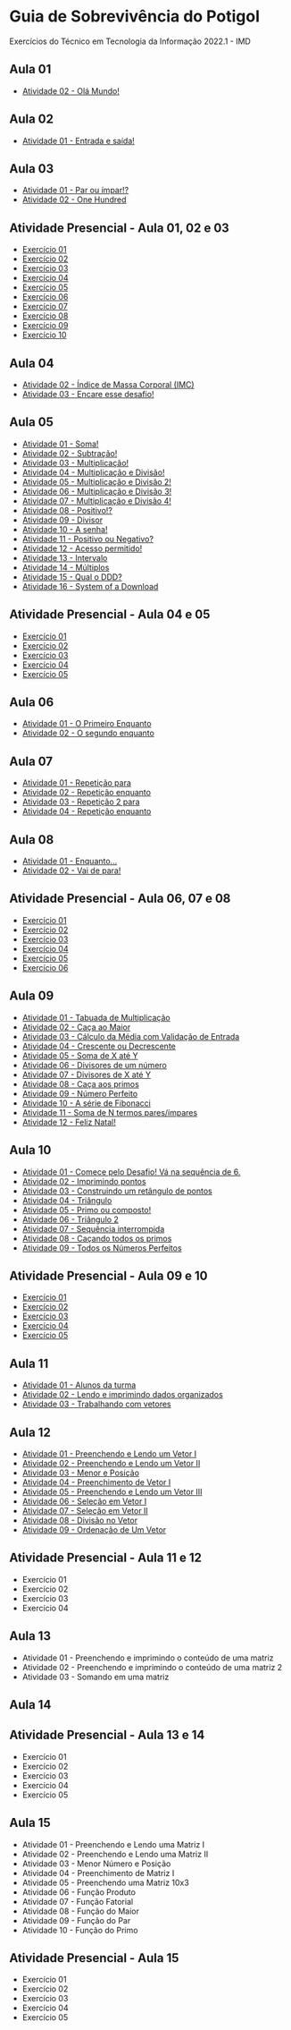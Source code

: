 # Guia de Sobrevivência do Potigol
 Exercícios do Técnico em Tecnologia da Informação 2022.1 - IMD

## Aula 01 ##
* [Atividade 02 - Olá Mundo!](https://github.com/felipemadu13/Potigol/blob/465856555e449254efc6853037889c2067ac8945/ATIVIDADES%20-%20AULA%2001/AULA_01_ATIVIDADE_02.txt)

## Aula 02 ##
* [Atividade 01 - Entrada e saída!](https://github.com/felipemadu13/Potigol/blob/a970c70d9570cfcd34f635e93718204b1702d859/ATIVIDADES%20-%20AULA%2002/AULA_02_ATIVIDADE_01.txt)

## Aula 03 ##
* [Atividade 01 - Par ou ímpar!?](https://github.com/felipemadu13/Potigol/blob/a970c70d9570cfcd34f635e93718204b1702d859/ATIVIDADES%20-%20AULA%2003/AULA_03_ATIVIDADE_01.txt)
* [Atividade 02 - One Hundred](https://github.com/felipemadu13/Potigol/blob/a970c70d9570cfcd34f635e93718204b1702d859/ATIVIDADES%20-%20AULA%2003/AULA_03_ATIVIDADE_02.txt)

## Atividade Presencial - Aula 01, 02 e 03 ##
* [Exercício 01](https://github.com/felipemadu13/Potigol/blob/92515160f711b1c8b6272a3f9bbed977e035ad0d/AP%20-%20AULA%2001,%2002%20E%2003/AP_01_02_03_ATIVIDADE_01.txt)
* [Exercício 02](https://github.com/felipemadu13/Potigol/blob/92515160f711b1c8b6272a3f9bbed977e035ad0d/AP%20-%20AULA%2001,%2002%20E%2003/AP_01_02_03_ATIVIDADE_02.txt)
* [Exercício 03](https://github.com/felipemadu13/Potigol/blob/92515160f711b1c8b6272a3f9bbed977e035ad0d/AP%20-%20AULA%2001,%2002%20E%2003/AP_01_02_03_ATIVIDADE_03.txt)
* [Exercício 04](https://github.com/felipemadu13/Potigol/blob/92515160f711b1c8b6272a3f9bbed977e035ad0d/AP%20-%20AULA%2001,%2002%20E%2003/AP_01_02_03_ATIVIDADE_04.txt)
* [Exercício 05](https://github.com/felipemadu13/Potigol/blob/92515160f711b1c8b6272a3f9bbed977e035ad0d/AP%20-%20AULA%2001,%2002%20E%2003/AP_01_02_03_ATIVIDADE_05.txt)
* [Exercício 06](https://github.com/felipemadu13/Potigol/blob/92515160f711b1c8b6272a3f9bbed977e035ad0d/AP%20-%20AULA%2001,%2002%20E%2003/AP_01_02_03_ATIVIDADE_06.txt)
* [Exercício 07](https://github.com/felipemadu13/Potigol/blob/92515160f711b1c8b6272a3f9bbed977e035ad0d/AP%20-%20AULA%2001,%2002%20E%2003/AP_01_02_03_ATIVIDADE_07.txt)
* [Exercício 08](https://github.com/felipemadu13/Potigol/blob/92515160f711b1c8b6272a3f9bbed977e035ad0d/AP%20-%20AULA%2001,%2002%20E%2003/AP_01_02_03_ATIVIDADE_08.txt)
* [Exercício 09](https://github.com/felipemadu13/Potigol/blob/92515160f711b1c8b6272a3f9bbed977e035ad0d/AP%20-%20AULA%2001,%2002%20E%2003/AP_01_02_03_ATIVIDADE_09.txt)
* [Exercício 10](https://github.com/felipemadu13/Potigol/blob/92515160f711b1c8b6272a3f9bbed977e035ad0d/AP%20-%20AULA%2001,%2002%20E%2003/AP_01_02_03_ATIVIDADE_10.txt)

## Aula 04 ##
* [Atividade 02 - Índice de Massa Corporal (IMC)](https://github.com/felipemadu13/Potigol/blob/94ac6dd45cc44f65ad0a9ce791fd02233014da28/ATIVIDADES%20-%20AULA%2004/AULA_04_ATIVIDADE_02.txt)
* [Atividade 03 - Encare esse desafio!](https://github.com/felipemadu13/Potigol/blob/94ac6dd45cc44f65ad0a9ce791fd02233014da28/ATIVIDADES%20-%20AULA%2004/AULA_04_ATIVIDADE_03.txt)

## Aula 05 ##
* [Atividade 01 - Soma!](https://github.com/felipemadu13/Potigol/blob/3de6eb62d7d09d3dfeaf40800993f2bc9e810bd5/ATIVIDADES%20-%20AULA%2005/AULA_05_ATIVIDADE_01.txt)
* [Atividade 02 - Subtração!](https://github.com/felipemadu13/Potigol/blob/3de6eb62d7d09d3dfeaf40800993f2bc9e810bd5/ATIVIDADES%20-%20AULA%2005/AULA_05_ATIVIDADE_02.txt)
* [Atividade 03 - Multiplicação!](https://github.com/felipemadu13/Potigol/blob/3de6eb62d7d09d3dfeaf40800993f2bc9e810bd5/ATIVIDADES%20-%20AULA%2005/AULA_05_ATIVIDADE_03.txt)
* [Atividade 04 - Multiplicação e Divisão!](https://github.com/felipemadu13/Potigol/blob/3de6eb62d7d09d3dfeaf40800993f2bc9e810bd5/ATIVIDADES%20-%20AULA%2005/AULA_05_ATIVIDADE_04.txt)
* [ Atividade 05 - Multiplicação e Divisão 2!](https://github.com/felipemadu13/Potigol/blob/3de6eb62d7d09d3dfeaf40800993f2bc9e810bd5/ATIVIDADES%20-%20AULA%2005/AULA_05_ATIVIDADE_05.txt)
* [Atividade 06 - Multiplicação e Divisão 3!](https://github.com/felipemadu13/Potigol/blob/3de6eb62d7d09d3dfeaf40800993f2bc9e810bd5/ATIVIDADES%20-%20AULA%2005/AULA_05_ATIVIDADE_06.txt)
* [Atividade 07 - Multiplicação e Divisão 4!](https://github.com/felipemadu13/Potigol/blob/3de6eb62d7d09d3dfeaf40800993f2bc9e810bd5/ATIVIDADES%20-%20AULA%2005/AULA_05_ATIVIDADE_07.txt)
* [Atividade 08 - Positivo!?](https://github.com/felipemadu13/Potigol/blob/3de6eb62d7d09d3dfeaf40800993f2bc9e810bd5/ATIVIDADES%20-%20AULA%2005/AULA_05_ATIVIDADE_08.txt)
* [Atividade 09 - Divisor](https://github.com/felipemadu13/Potigol/blob/3de6eb62d7d09d3dfeaf40800993f2bc9e810bd5/ATIVIDADES%20-%20AULA%2005/AULA_05_ATIVIDADE_09.txt)
* [Atividade 10 - A senha!](https://github.com/felipemadu13/Potigol/blob/3de6eb62d7d09d3dfeaf40800993f2bc9e810bd5/ATIVIDADES%20-%20AULA%2005/AULA_05_ATIVIDADE_10.txt)
* [Atividade 11 - Positivo ou Negativo?](https://github.com/felipemadu13/Potigol/blob/3de6eb62d7d09d3dfeaf40800993f2bc9e810bd5/ATIVIDADES%20-%20AULA%2005/AULA_05_ATIVIDADE_11.txt)
* [Atividade 12 - Acesso permitido!](https://github.com/felipemadu13/Potigol/blob/3de6eb62d7d09d3dfeaf40800993f2bc9e810bd5/ATIVIDADES%20-%20AULA%2005/AULA_05_ATIVIDADE_12.txt)
* [Atividade 13 - Intervalo](https://github.com/felipemadu13/Potigol/blob/3de6eb62d7d09d3dfeaf40800993f2bc9e810bd5/ATIVIDADES%20-%20AULA%2005/AULA_05_ATIVIDADE_13.txt)
* [Atividade 14 - Múltiplos](https://github.com/felipemadu13/Potigol/blob/3de6eb62d7d09d3dfeaf40800993f2bc9e810bd5/ATIVIDADES%20-%20AULA%2005/AULA_05_ATIVIDADE_14.txt)
* [Atividade 15 - Qual o DDD?](https://github.com/felipemadu13/Potigol/blob/3de6eb62d7d09d3dfeaf40800993f2bc9e810bd5/ATIVIDADES%20-%20AULA%2005/AULA_05_ATIVIDADE_15.txt)
* [Atividade 16 - System of a Download](https://github.com/felipemadu13/Potigol/blob/3de6eb62d7d09d3dfeaf40800993f2bc9e810bd5/ATIVIDADES%20-%20AULA%2005/AULA_05_ATIVIDADE_16.txt)

## Atividade Presencial - Aula 04 e 05 ##
* [Exercício 01](https://github.com/felipemadu13/Potigol/blob/d22d591a0ca0d9d3e5188e4cdea2bceb9802ac89/AP%20-%20AULA%2004%20E%2005/AP_04_05_ATIVIDADE_01.txt)
* [Exercício 02](https://github.com/felipemadu13/Potigol/blob/d22d591a0ca0d9d3e5188e4cdea2bceb9802ac89/AP%20-%20AULA%2004%20E%2005/AP_04_05_ATIVIDADE_02.txt)
* [Exercício 03](https://github.com/felipemadu13/Potigol/blob/d22d591a0ca0d9d3e5188e4cdea2bceb9802ac89/AP%20-%20AULA%2004%20E%2005/AP_04_05_ATIVIDADE_03.txt)
* [Exercício 04](https://github.com/felipemadu13/Potigol/blob/d22d591a0ca0d9d3e5188e4cdea2bceb9802ac89/AP%20-%20AULA%2004%20E%2005/AP_04_05_ATIVIDADE_04.txt)
* [Exercício 05](https://github.com/felipemadu13/Potigol/blob/d22d591a0ca0d9d3e5188e4cdea2bceb9802ac89/AP%20-%20AULA%2004%20E%2005/AP_04_05_ATIVIDADE_05.txt)

## Aula 06 ##
* [Atividade 01 - O Primeiro Enquanto](https://github.com/felipemadu13/Potigol/blob/cceb403dcc92e512512f13f3fc240238010cd135/ATIVIDADES%20-%20AULA%2006/AULA_06_ATIVIDADE_01.txt)
* [Atividade 02 - O segundo enquanto](https://github.com/felipemadu13/Potigol/blob/cceb403dcc92e512512f13f3fc240238010cd135/ATIVIDADES%20-%20AULA%2006/AULA_06_ATIVIDADE_02.txt)

## Aula 07 ##
* [Atividade 01 - Repetição para](https://github.com/felipemadu13/Potigol/blob/cceb403dcc92e512512f13f3fc240238010cd135/ATIVIDADES%20-%20AULA%2007/AULA_07_ATIVIDADE_01.txt)
* [Atividade 02 - Repetição enquanto](https://github.com/felipemadu13/Potigol/blob/cceb403dcc92e512512f13f3fc240238010cd135/ATIVIDADES%20-%20AULA%2007/AULA_07_ATIVIDADE_02.txt)
* [Atividade 03 - Repetição 2 para](https://github.com/felipemadu13/Potigol/blob/cceb403dcc92e512512f13f3fc240238010cd135/ATIVIDADES%20-%20AULA%2007/AULA_07_ATIVIDADE_03.txt)
* [Atividade 04 - Repetição enquanto](https://github.com/felipemadu13/Potigol/blob/cceb403dcc92e512512f13f3fc240238010cd135/ATIVIDADES%20-%20AULA%2007/AULA_07_ATIVIDADE_04.txt)

## Aula 08 ##
* [Atividade 01 - Enquanto...](https://github.com/felipemadu13/Potigol/blob/ab0c3bc5f388786a00efe9543c8ab825799db31a/ATIVIDADES%20-%20AULA%2008/AULA_08_ATIVIDADE_01.txt)
* [Atividade 02 - Vai de para!](https://github.com/felipemadu13/Potigol/blob/ab0c3bc5f388786a00efe9543c8ab825799db31a/ATIVIDADES%20-%20AULA%2008/AULA_08_ATIVIDADE_02.txt)

## Atividade Presencial - Aula 06, 07 e 08 ##
* [Exercício 01](https://github.com/felipemadu13/Potigol/blob/2785fc525d391bf4b47e92d4ab942027005ca310/AP%20-%20AULA%2006,%2007%20E%2008/AP_06_07_08_ATIVIDADE_01.txt)
* [Exercício 02](https://github.com/felipemadu13/Potigol/blob/2785fc525d391bf4b47e92d4ab942027005ca310/AP%20-%20AULA%2006,%2007%20E%2008/AP_06_07_08_ATIVIDADE_02.txt)
* [Exercício 03](https://github.com/felipemadu13/Potigol/blob/2785fc525d391bf4b47e92d4ab942027005ca310/AP%20-%20AULA%2006,%2007%20E%2008/AP_06_07_08_ATIVIDADE_03.txt)
* [Exercício 04](https://github.com/felipemadu13/Potigol/blob/2785fc525d391bf4b47e92d4ab942027005ca310/AP%20-%20AULA%2006,%2007%20E%2008/AP_06_07_08_ATIVIDADE_04.txt)
* [Exercício 05](https://github.com/felipemadu13/Potigol/blob/2785fc525d391bf4b47e92d4ab942027005ca310/AP%20-%20AULA%2006,%2007%20E%2008/AP_06_07_08_ATIVIDADE_05.txt)
* [Exercício 06](https://github.com/felipemadu13/Potigol/blob/2785fc525d391bf4b47e92d4ab942027005ca310/AP%20-%20AULA%2006,%2007%20E%2008/AP_06_07_08_ATIVIDADE_06.txt)

## Aula 09 ##
* [Atividade 01 - Tabuada de Multiplicação](https://github.com/felipemadu13/Potigol/blob/9593ce576336080fb143f71389b45e04576c6f3e/ATIVIDADES%20-%20AULA%2009/AULA_09_ATIVIDADE_01.txt)
* [Atividade 02 - Caça ao Maior](https://github.com/felipemadu13/Potigol/blob/9593ce576336080fb143f71389b45e04576c6f3e/ATIVIDADES%20-%20AULA%2009/AULA_09_ATIVIDADE_02.txt)
* [Atividade 03 - Cálculo da Média com Validação de Entrada](https://github.com/felipemadu13/Potigol/blob/9593ce576336080fb143f71389b45e04576c6f3e/ATIVIDADES%20-%20AULA%2009/AULA_09_ATIVIDADE_03.txt)
* [Atividade 04 - Crescente ou Decrescente](https://github.com/felipemadu13/Potigol/blob/9593ce576336080fb143f71389b45e04576c6f3e/ATIVIDADES%20-%20AULA%2009/AULA_09_ATIVIDADE_04.txt)
* [Atividade 05 - Soma de X até Y](https://github.com/felipemadu13/Potigol/blob/9593ce576336080fb143f71389b45e04576c6f3e/ATIVIDADES%20-%20AULA%2009/AULA_09_ATIVIDADE_05.txt)
* [Atividade 06 - Divisores de um número](https://github.com/felipemadu13/Potigol/blob/9593ce576336080fb143f71389b45e04576c6f3e/ATIVIDADES%20-%20AULA%2009/AULA_09_ATIVIDADE_06.txt)
* [Atividade 07 - Divisores de X até Y](https://github.com/felipemadu13/Potigol/blob/9593ce576336080fb143f71389b45e04576c6f3e/ATIVIDADES%20-%20AULA%2009/AULA_09_ATIVIDADE_07.txt)
* [Atividade 08 - Caça aos primos](https://github.com/felipemadu13/Potigol/blob/9593ce576336080fb143f71389b45e04576c6f3e/ATIVIDADES%20-%20AULA%2009/AULA_09_ATIVIDADE_08.txt)
* [Atividade 09 - Número Perfeito](https://github.com/felipemadu13/Potigol/blob/9593ce576336080fb143f71389b45e04576c6f3e/ATIVIDADES%20-%20AULA%2009/AULA_09_ATIVIDADE_09.txt)
* [Atividade 10 - A série de Fibonacci](https://github.com/felipemadu13/Potigol/blob/9593ce576336080fb143f71389b45e04576c6f3e/ATIVIDADES%20-%20AULA%2009/AULA_09_ATIVIDADE_10.txt)
* [Atividade 11 - Soma de N termos pares/ímpares](https://github.com/felipemadu13/Potigol/blob/9593ce576336080fb143f71389b45e04576c6f3e/ATIVIDADES%20-%20AULA%2009/AULA_09_ATIVIDADE_11.txt)
* [Atividade 12 - Feliz Natal!](https://github.com/felipemadu13/Potigol/blob/9593ce576336080fb143f71389b45e04576c6f3e/ATIVIDADES%20-%20AULA%2009/AULA_09_ATIVIDADE_12.txt)

## Aula 10 ##
* [Atividade 01 - Comece pelo Desafio! Vá na sequência de 6.](https://github.com/felipemadu13/Potigol/blob/46fa96a42bde1d666b7795aebc0d110395ec9649/ATIVIDADES%20-%20AULA%2010/AULA_10_ATIVIDADE_01.txt)
* [Atividade 02 - Imprimindo pontos](https://github.com/felipemadu13/Potigol/blob/46fa96a42bde1d666b7795aebc0d110395ec9649/ATIVIDADES%20-%20AULA%2010/AULA_10_ATIVIDADE_02.txt)
* [Atividade 03 - Construindo um retângulo de pontos](https://github.com/felipemadu13/Potigol/blob/46fa96a42bde1d666b7795aebc0d110395ec9649/ATIVIDADES%20-%20AULA%2010/AULA_10_ATIVIDADE_03.txt)
* [Atividade 04 - Triângulo](https://github.com/felipemadu13/Potigol/blob/46fa96a42bde1d666b7795aebc0d110395ec9649/ATIVIDADES%20-%20AULA%2010/AULA_10_ATIVIDADE_04.txt)
* [Atividade 05 - Primo ou composto!](https://github.com/felipemadu13/Potigol/blob/46fa96a42bde1d666b7795aebc0d110395ec9649/ATIVIDADES%20-%20AULA%2010/AULA_10_ATIVIDADE_05.txt)
* [Atividade 06 - Triângulo 2](https://github.com/felipemadu13/Potigol/blob/46fa96a42bde1d666b7795aebc0d110395ec9649/ATIVIDADES%20-%20AULA%2010/AULA_10_ATIVIDADE_06.txt)
* [Atividade 07 - Sequência interrompida](https://github.com/felipemadu13/Potigol/blob/e63b0c7edaa48dc2b273fb7c790400dd0ceb5a56/ATIVIDADES%20-%20AULA%2010/AULA_10_ATIVIDADE_07.txt)
* [Atividade 08 - Caçando todos os primos](https://github.com/felipemadu13/Potigol/blob/46fa96a42bde1d666b7795aebc0d110395ec9649/ATIVIDADES%20-%20AULA%2010/AULA_10_ATIVIDADE_08.txt)
* [Atividade 09 - Todos os Números Perfeitos](https://github.com/felipemadu13/Potigol/blob/46fa96a42bde1d666b7795aebc0d110395ec9649/ATIVIDADES%20-%20AULA%2010/AULA_10_ATIVIDADE_09.txt)

## Atividade Presencial - Aula 09 e 10 ##
* [Exercício 01](https://github.com/felipemadu13/Potigol/blob/3735fd5eeb562cc406c2c1cee65a73c4d8f46e9a/AP%20-%20AULA%2009%20E%2010/AP_09_10_ATIVIDADE_01.txt)
* [Exercício 02](https://github.com/felipemadu13/Potigol/blob/3735fd5eeb562cc406c2c1cee65a73c4d8f46e9a/AP%20-%20AULA%2009%20E%2010/AP_09_10_ATIVIDADE_02.txt)
* [Exercício 03](https://github.com/felipemadu13/Potigol/blob/3735fd5eeb562cc406c2c1cee65a73c4d8f46e9a/AP%20-%20AULA%2009%20E%2010/AP_09_10_ATIVIDADE_03.txt)
* [Exercício 04](https://github.com/felipemadu13/Potigol/blob/3735fd5eeb562cc406c2c1cee65a73c4d8f46e9a/AP%20-%20AULA%2009%20E%2010/AP_09_10_ATIVIDADE_04.txt)
* [Exercício 05](https://github.com/felipemadu13/Potigol/blob/3735fd5eeb562cc406c2c1cee65a73c4d8f46e9a/AP%20-%20AULA%2009%20E%2010/AP_09_10_ATIVIDADE_05.txt)

## Aula 11 ##
* [Atividade 01 - Alunos da turma](https://github.com/felipemadu13/Potigol/blob/ab24a8b96fd944636159d99b53373b97384ed848/ATIVIDADES%20-%20AULA%2011/AULA_11_ATIVIDADE_01.txt)
* [Atividade 02 - Lendo e imprimindo dados organizados](https://github.com/felipemadu13/Potigol/blob/ab24a8b96fd944636159d99b53373b97384ed848/ATIVIDADES%20-%20AULA%2011/AULA_11_ATIVIDADE_02.txt)
* [Atividade 03 - Trabalhando com vetores](https://github.com/felipemadu13/Potigol/blob/ab24a8b96fd944636159d99b53373b97384ed848/ATIVIDADES%20-%20AULA%2011/AULA_11_ATIVIDADE_03.txt)

## Aula 12 ##
* [Atividade 01 - Preenchendo e Lendo um Vetor I](https://github.com/felipemadu13/Potigol/blob/859296031306958acbda040b5608193e35982b9a/ATIVIDADES%20-%20AULA%2012/AULA_12_ATIVIDADE_01.txt)
* [Atividade 02 - Preenchendo e Lendo um Vetor II](https://github.com/felipemadu13/Potigol/blob/859296031306958acbda040b5608193e35982b9a/ATIVIDADES%20-%20AULA%2012/AULA_12_ATIVIDADE_02.txt)
* [Atividade 03 - Menor e Posição](https://github.com/felipemadu13/Potigol/blob/859296031306958acbda040b5608193e35982b9a/ATIVIDADES%20-%20AULA%2012/AULA_12_ATIVIDADE_03.txt)
* [Atividade 04 - Preenchimento de Vetor I](https://github.com/felipemadu13/Potigol/blob/859296031306958acbda040b5608193e35982b9a/ATIVIDADES%20-%20AULA%2012/AULA_12_ATIVIDADE_04.txt)
* [Atividade 05 - Preenchendo e Lendo um Vetor III](https://github.com/felipemadu13/Potigol/blob/1e3b0b20278f5cd0d0242db862c4cfd950dfd351/ATIVIDADES%20-%20AULA%2012/AULA_12_ATIVIDADE_05.txt)
* [Atividade 06 - Seleção em Vetor I](https://github.com/felipemadu13/Potigol/blob/1e3b0b20278f5cd0d0242db862c4cfd950dfd351/ATIVIDADES%20-%20AULA%2012/AULA_12_ATIVIDADE_06.txt)
* [Atividade 07 - Seleção em Vetor II](https://github.com/felipemadu13/Potigol/blob/1e3b0b20278f5cd0d0242db862c4cfd950dfd351/ATIVIDADES%20-%20AULA%2012/AULA_12_ATIVIDADE_07.txt)
* [Atividade 08 - Divisão no Vetor](https://github.com/felipemadu13/Potigol/blob/1e3b0b20278f5cd0d0242db862c4cfd950dfd351/ATIVIDADES%20-%20AULA%2012/AULA_12_ATIVIDADE_08.txt)
* [Atividade 09 - Ordenação de Um Vetor](https://github.com/felipemadu13/Potigol/blob/1e3b0b20278f5cd0d0242db862c4cfd950dfd351/ATIVIDADES%20-%20AULA%2012/AULA_12_ATIVIDADE_09.txt)

## Atividade Presencial - Aula 11 e 12 ##
* Exercício 01
* Exercício 02
* Exercício 03
* Exercício 04

## Aula 13 ##
* Atividade 01 - Preenchendo e imprimindo o conteúdo de uma matriz
* Atividade 02 - Preenchendo e imprimindo o conteúdo de uma matriz 2
* Atividade 03 - Somando em uma matriz

## Aula 14 ##

## Atividade Presencial - Aula 13 e 14 ##
* Exercício 01
* Exercício 02
* Exercício 03
* Exercício 04
* Exercício 05

## Aula 15 ##
* Atividade 01 - Preenchendo e Lendo uma Matriz I
* Atividade 02 - Preenchendo e Lendo uma Matriz II
* Atividade 03 - Menor Número e Posição
* Atividade 04 - Preenchimento de Matriz I
* Atividade 05 - Preenchendo uma Matriz 10x3
* Atividade 06 - Função Produto
* Atividade 07 - Função Fatorial
* Atividade 08 - Função do Maior
* Atividade 09 - Função do Par
* Atividade 10 - Função do Primo

## Atividade Presencial - Aula 15 ##
* Exercício 01
* Exercício 02
* Exercício 03
* Exercício 04
* Exercício 05
